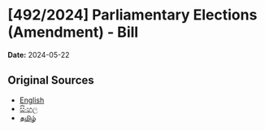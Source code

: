 # [492/2024] Parliamentary Elections (Amendment) - Bill

**Date:** 2024-05-22

## Original Sources

- [English](https://documents.gov.lk/view/bills/2024/5/492-2024_E.pdf)
- [සිංහල](https://documents.gov.lk/view/bills/2024/5/492-2024_S.pdf)
- [தமிழ்](https://documents.gov.lk/view/bills/2024/5/492-2024_T.pdf)
